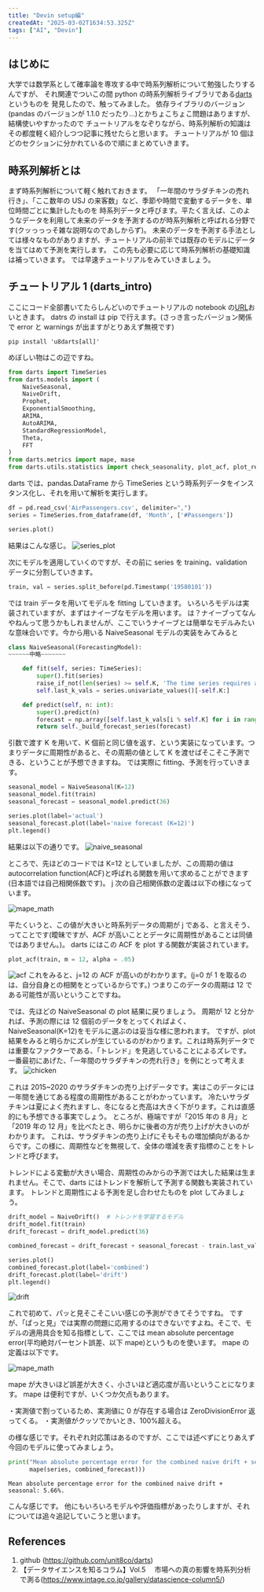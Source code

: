 ```yaml
---
title: "Devin setup編"
createdAt: "2025-03-02T1634:53.325Z"
tags: ["AI", "Devin"]
---
```


## はじめに

大学では数学系として確率論を専攻する中で時系列解析について勉強したりするんですが、
それ関連でついこの間 python の時系列解析ライブラリである[darts](https://github.com/unit8co/darts)というものを
発見したので、触ってみました。
依存ライブラリのバージョン(pandas のバージョンが 1.1.0 だったり...)とかちょこちょこ問題はありますが、結構使いやすかったので
チュートリアルをなぞりながら、時系列解析の知識はその都度軽く紹介しつつ記事に残せたらと思います。
チュートリアルが 10 個ほどのセクションに分かれているので順にまとめていきます。

## 時系列解析とは

まず時系列解析について軽く触れておきます。
「一年間のサラダチキンの売れ行き」、「ここ数年の USJ の来客数」など、季節や時間で変動するデータを、単位時間ごとに集計したものを
時系列データと呼びます。平たく言えば、このようなデータを利用して未来のデータを予測するのが時系列解析と呼ばれる分野です(クッっっっそ雑な説明なのであしからず)。
未来のデータを予測する手法としては様々なものがありますが、チュートリアルの前半では既存のモデルにデータを当てはめて予測を実行します。
この先も必要に応じて時系列解析の基礎知識は補っていきます。 では早速チュートリアルをみていきましょう。

## チュートリアル 1 (darts_intro)

ここにコード全部書いてたらしんどいのでチュートリアルの notebook の[URL](https://github.com/unit8co/darts/blob/master/examples/01-darts-intro.ipynb)おいときます。
datrs の install は pip で行えます。(さっき言ったバージョン関係で error と warnings が出ますがとりあえず無視です)

```shell
pip install 'u8darts[all]'
```

めぼしい物はこの辺ですね。

```python
from darts import TimeSeries
from darts.models import (
    NaiveSeasonal,
    NaiveDrift,
    Prophet,
    ExponentialSmoothing,
    ARIMA,
    AutoARIMA,
    StandardRegressionModel,
    Theta,
    FFT
)
from darts.metrics import mape, mase
from darts.utils.statistics import check_seasonality, plot_acf, plot_residuals_analysis
```

darts では、pandas.DataFrame から TimeSeries という時系列データをインスタンス化し、それを用いて解析を実行します。

```python
df = pd.read_csv('AirPassengers.csv', delimiter=",")
series = TimeSeries.from_dataframe(df, 'Month', ['#Passengers'])

series.plot()
```

結果はこんな感じ。
![series_plot](/Images/darts_practice_1/series_plot.svg)

次にモデルを適用していくのですが、その前に series を training、validation データに分割していきます。

```python
train, val = series.split_before(pd.Timestamp('19580101'))
```

では train データを用いてモデルを fitting していきます。
いろいろモデルは実装されていますが、まずはナイーブなモデルを用います。
は？ナイーブってなんやねんって思うかもしれませんが、ここでいうナイーブとは簡単なモデルみたいな意味合いです。今から用いる NaiveSeasonal モデルの実装をみてみると

```python
class NaiveSeasonal(ForecastingModel):
~~~~~~中略~~~~~~~

    def fit(self, series: TimeSeries):
        super().fit(series)
        raise_if_not(len(series) >= self.K, 'The time series requires at least K={} points'.format(self.K), logger)
        self.last_k_vals = series.univariate_values()[-self.K:]

    def predict(self, n: int):
        super().predict(n)
        forecast = np.array([self.last_k_vals[i % self.K] for i in range(n)])
        return self._build_forecast_series(forecast)
```

引数で渡す K を用いて、K 個前と同じ値を返す、という実装になっています。つまりデータに周期性があると、その周期の値として K を渡せばそこそこ予測できる、ということが予想できますね。
では実際に fitting、予測を行っていきます。

```python
seasonal_model = NaiveSeasonal(K=12)
seasonal_model.fit(train)
seasonal_forecast = seasonal_model.predict(36)

series.plot(label='actual')
seasonal_forecast.plot(label='naive forecast (K=12)')
plt.legend()
```

結果は以下の通りです。
![naive_seasonal](/Images/darts_practice_1/naive_seasonal.svg)

ところで、先ほどのコードでは K=12 としていましたが、この周期の値は autocorrelation function(ACF)と呼ばれる関数を用いて求めることができます(日本語では自己相関係数です)。
j 次の自己相関係数の定義は以下の様になっています。

![mape_math](/Images/darts_practice_1/acf.png)

平たくいうと、この値が大きいと時系列データの周期が j である、と言えそう、ってことです(曖昧ですが、ACF が高いこととデータに周期性があることは同値ではありません。)。
darts にはこの ACF を plot する関数が実装されています。

```python
plot_acf(train, m = 12, alpha = .05)
```

![acf](/Images/darts_practice_1/acf.svg)
これをみると、j=12 の ACF が高いのがわかります。(j=0 が 1 を取るのは、自分自身との相関をとっているからです。)
つまりこのデータの周期は 12 である可能性が高いということですね。

では、先ほどの NaiveSeasonal の plot 結果に戻りましょう。
周期が 12 と分かれば、予測の際には 12 個前のデータをとってくればよく、NaiveSeasonal(K=12)をモデルに選ぶのは妥当な様に思われます。
ですが、plot 結果をみると明らかにズレが生じているのがわかります。これは時系列データでは重要なファクターである、「トレンド」を見逃していることによるズレです。
一番最初にあげた、「一年間のサラダチキンの売れ行き」を例にとって考えます。
![chicken](/Images/darts_practice_1/chicken.png)

これは 2015~2020 のサラダチキンの売り上げデータです。実はこのデータには一年間を通じてある程度の周期性があることがわかっています。
冷たいサラダチキンは夏によく売れますし、冬になると売高は大きく下がります。これは直感的にも予想できる事実でしょう。
ところが、極端ですが「2015 年の 8 月」と「2019 年の 12 月」を比べたとき、明らかに後者の方が売り上げが大きいのがわかります。
これは、サラダチキンの売り上げにそもそもの増加傾向があるからです。この様に、周期性などを無視して、全体の増減を表す指標のことをトレンドと呼びます。

トレンドによる変動が大きい場合、周期性のみからの予測では大した結果は生まれません。そこで、darts にはトレンドを解析して予測する関数も実装されています。
トレンドと周期性による予測を足し合わせたものを plot してみましょう。

```python
drift_model = NaiveDrift()  # トレンドを学習するモデル
drift_model.fit(train)
drift_forecast = drift_model.predict(36)

combined_forecast = drift_forecast + seasonal_forecast - train.last_value()

series.plot()
combined_forecast.plot(label='combined')
drift_forecast.plot(label='drift')
plt.legend()
```

![drift](/Images/darts_practice_1/drift.svg)

これで初めて、パッと見そこそこいい感じの予測ができてそうですね。
ですが、「ぱっと見」では実際の問題に応用するのはできないですよね。そこで、モデルの適用具合を知る指標として、ここでは mean absolute percentage error(平均絶対パーセント誤差、以下 mape)というものを使います。
mape の定義は以下です。

![mape_math](/Images/darts_practice_1/mape.png)

mape が大きいほど誤差が大きく、小さいほど適応度が高いということになります。
mape は便利ですが、いくつか欠点もあります。

・実測値で割っているため、実測値に 0 が存在する場合は ZeroDivisionError 返ってくる。
・実測値がクッソでかいとき、100%超える。

の様な感じです。それぞれ対応策はあるのですが、ここでは述べずにとりあえず今回のモデルに使ってみましょう。

```python
print("Mean absolute percentage error for the combined naive drift + seasonal: {:.2f}%.".format(
      mape(series, combined_forecast)))
```

```
Mean absolute percentage error for the combined naive drift + seasonal: 5.66%.
```

こんな感じです。
他にもいろいろモデルや評価指標があったりしますが、それについては追々追記していこうと思います。

## References

1. github (https://github.com/unit8co/darts)
2. 【データサイエンスを知るコラム】Vol.5 　市場への真の影響を時系列分析で測る(https://www.intage.co.jp/gallery/datascience-column5/)
